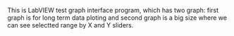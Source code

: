This is LabVIEW test graph interface program, which has two graph: first graph is for long term data ploting and second graph is a big size where we can see selectted range by X and Y sliders.
